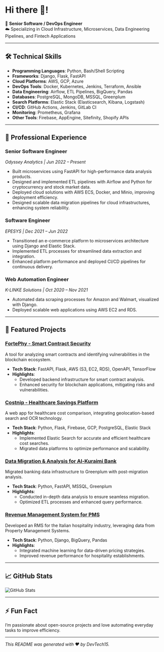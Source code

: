 # Hi there 👋!

🚀 **Senior Software / DevOps Engineer**  
☁️ Specializing in Cloud Infrastructure, Microservices, Data Engineering Pipelines, and Fintech Applications

---

## 🛠️ **Technical Skills**

- **Programming Languages**: Python, Bash/Shell Scripting
- **Frameworks**: Django, Flask, FastAPI
- **Cloud Platforms**: AWS, GCP, Azure
- **DevOps Tools**: Docker, Kubernetes, Jenkins, Terraform, Ansible
- **Data Engineering**: Airflow, ETL Pipelines, BigQuery, Pandas
- **Databases**: PostgreSQL, MongoDB, MSSQL, Greenplum
- **Search Platforms**: Elastic Stack (Elasticsearch, Kibana, Logstash)
- **CI/CD**: GitHub Actions, Jenkins, GitLab CI
- **Monitoring**: Prometheus, Grafana
- **Other Tools**: Firebase, AppEngine, Sitefinity, Shopify APIs

---

## 💼 **Professional Experience**

### **Senior Software Engineer**  
*Odyssey Analytics | Jun 2022 – Present*  
- Built microservices using FastAPI for high-performance data analysis products.
- Designed and implemented ETL pipelines with Airflow and Python for cryptocurrency and stock market data.
- Deployed cloud solutions with AWS ECS, Docker, and Minio, improving deployment efficiency.
- Designed scalable data migration pipelines for cloud infrastructures, enhancing system reliability.

### **Software Engineer**  
*EPESYS | Dec 2021 – Jun 2022*  
- Transitioned an e-commerce platform to microservices architecture using Django and Elastic Stack.
- Implemented ETL processes for streamlined data extraction and integration.
- Enhanced platform performance and deployed CI/CD pipelines for continuous delivery.

### **Web Automation Engineer**  
*K-LINKE Solutions | Oct 2020 – Nov 2021*  
- Automated data scraping processes for Amazon and Walmart, visualized with Django.
- Deployed scalable web applications using AWS EC2 and RDS.

---

## 🌟 **Featured Projects**

### [FortePhy - Smart Contract Security](https://fortephy.com)
A tool for analyzing smart contracts and identifying vulnerabilities in the blockchain ecosystem.

- **Tech Stack**: FastAPI, Flask, AWS (S3, EC2, RDS), OpenAPI, TensorFlow
- **Highlights**:
  - Developed backend infrastructure for smart contract analysis.
  - Enhanced security for blockchain applications, mitigating risks and vulnerabilities.

### [Costnip - Healthcare Savings Platform](https://costnip.com/)
A web app for healthcare cost comparison, integrating geolocation-based search and OCR technology.

- **Tech Stack**: Python, Flask, Firebase, GCP, PostgreSQL, Elastic Stack
- **Highlights**:
  - Implemented Elastic Search for accurate and efficient healthcare cost searches.
  - Migrated data platforms to optimize performance and scalability.

### [Data Migration & Analysis for Al-Kuraimi Bank](#)
Migrated banking data infrastructure to Greenplum with post-migration analysis.

- **Tech Stack**: Python, FastAPI, MSSQL, Greenplum
- **Highlights**:
  - Conducted in-depth data analysis to ensure seamless migration.
  - Optimized ETL processes and enhanced query performance.

### [Revenue Management System for PMS](https://www.brainyrms.com/)
Developed an RMS for the Italian hospitality industry, leveraging data from Property Management Systems.

- **Tech Stack**: Python, Django, BigQuery, Pandas
- **Highlights**:
  - Integrated machine learning for data-driven pricing strategies.
  - Improved revenue performance for hospitality establishments.

---

## 📈 **GitHub Stats**

![ GitHub Stats](https://github-readme-stats.vercel.app/api?username=DevTech15&show_icons=true&theme=radical)  
<!-- ![GitHub Streak](https://github-readme-streak-stats.herokuapp.com/?user=AhmadManzoor&theme=radical) -->



---

## ⚡ **Fun Fact**

I’m passionate about open-source projects and love automating everyday tasks to improve efficiency.

---

*This README was generated with ❤️ by DevTech15.*

